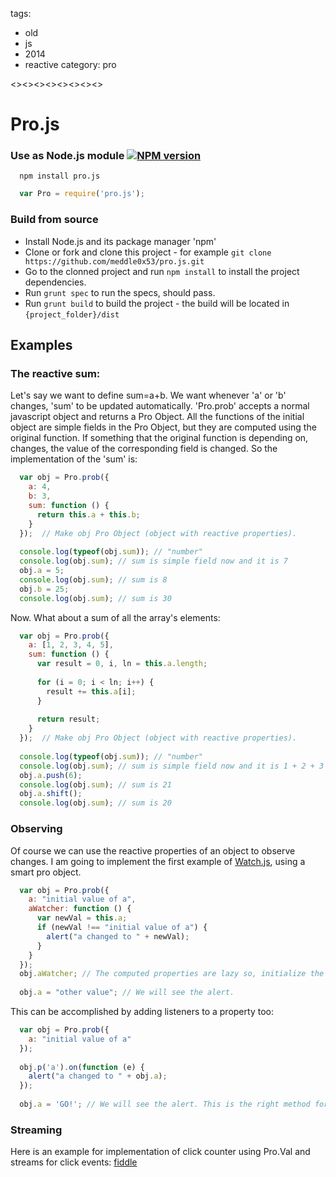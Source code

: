 tags:
  - old
  - js
  - 2014
  - reactive
category: pro

<><><><><><><><>
# Pro.js
### Use as Node.js module [![NPM version](https://badge.fury.io/js/pro.js.svg)](http://badge.fury.io/js/pro.js)
```
  npm install pro.js
```

```javascript
  var Pro = require('pro.js');
```

### Build from source
  * Install Node.js and its package manager 'npm'
  * Clone or fork and clone this project - for example ```git clone https://github.com/meddle0x53/pro.js.git```
  * Go to the clonned project and run ``` npm install ``` to install the project dependencies. 
  * Run ``` grunt spec ``` to run the specs, should pass.
  * Run ``` grunt build ``` to build the project - the build will be located in ``` {project_folder}/dist ```

## Examples

### The reactive sum:

Let's say we want to define sum=a+b. We want whenever 'a' or 'b' changes, 'sum' to be updated automatically.
'Pro.prob' accepts a normal javascript object and returns a Pro Object. All the functions of the initial object are simple fields in the Pro Object, but they are computed using the original function. If something that the original function is depending on, changes, the value of the corresponding field is changed. So the implementation of the 'sum' is:
```javascript
  var obj = Pro.prob({
    a: 4,
    b: 3,
    sum: function () {
      return this.a + this.b;
    }
  });  // Make obj Pro Object (object with reactive properties).
  
  console.log(typeof(obj.sum)); // "number"
  console.log(obj.sum); // sum is simple field now and it is 7
  obj.a = 5;
  console.log(obj.sum); // sum is 8
  obj.b = 25;
  console.log(obj.sum); // sum is 30
```
Now. What about a sum of all the array's elements:
```javascript
  var obj = Pro.prob({
    a: [1, 2, 3, 4, 5],
    sum: function () {
      var result = 0, i, ln = this.a.length;
      
      for (i = 0; i < ln; i++) {
        result += this.a[i];
      }
      
      return result;
    }
  });  // Make obj Pro Object (object with reactive properties).
  
  console.log(typeof(obj.sum)); // "number"
  console.log(obj.sum); // sum is simple field now and it is 1 + 2 + 3 + 4 + 5 = 15
  obj.a.push(6);
  console.log(obj.sum); // sum is 21
  obj.a.shift();
  console.log(obj.sum); // sum is 20
```

### Observing
Of course we can use the reactive properties of an object to observe changes. I am going to implement the first example of [Watch.js](https://github.com/melanke/Watch.JS/), using a smart pro object.

```javascript
  var obj = Pro.prob({
    a: "initial value of a",
    aWatcher: function () {
      var newVal = this.a;
      if (newVal !== "initial value of a") {
        alert("a changed to " + newVal);
      }
    }
  });
  obj.aWatcher; // The computed properties are lazy so, initialize the watcher first.
  
  obj.a = "other value"; // We will see the alert.
```

This can be accomplished by adding listeners to a property too:

```javascript
  var obj = Pro.prob({
    a: "initial value of a"
  });
  
  obj.p('a').on(function (e) {
    alert("a changed to " + obj.a);
  });
  
  obj.a = 'GO!'; // We will see the alert. This is the right method for obsserving btw :)
```

### Streaming

Here is an example for implementation of click counter using Pro.Val and streams for click events:
[fiddle](http://jsfiddle.net/meddle/2Wrfq/)

